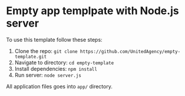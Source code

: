 # Empty app templpate with Node.js server


To use this template follow these steps:

1. Clone the repo: `git clone https://github.com/UnitedAgency/empty-template.git`
2. Navigate to directory: `cd empty-template`
3. Install dependencies: `npm install`
4. Run server: `node server.js`

All application files goes into `app/` directory.